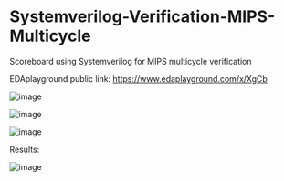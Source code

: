 # Systemverilog-Verification-MIPS-Multicycle
Scoreboard using Systemverilog for MIPS multicycle verification

EDAplayground public link:
https://www.edaplayground.com/x/XgCb

![image](https://user-images.githubusercontent.com/108389027/177511543-6f567b3d-e256-46ca-937c-b1837a15d7b3.png)

![image](https://user-images.githubusercontent.com/108389027/177511694-bfb8c802-8958-4908-a74c-4b47620e0a46.png)

![image](https://user-images.githubusercontent.com/108389027/177511880-972cc9e1-93d4-4eca-afc9-88c566926636.png)


Results:

![image](https://user-images.githubusercontent.com/108389027/177510505-727a2eec-afe9-4dd4-8d81-d43176ae2de7.png)

